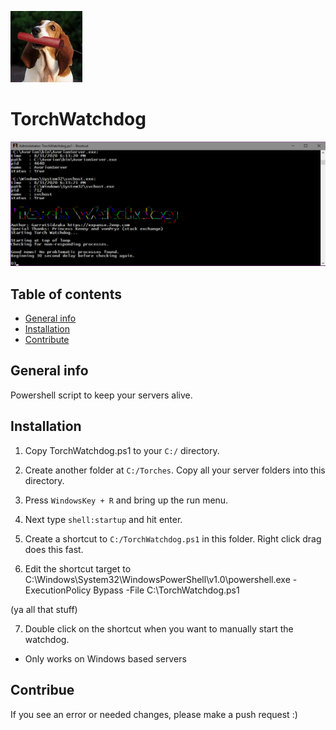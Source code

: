![Logo](https://raw.githubusercontent.com/GarretSidzaka/Torch_Watchdog/master/torch_watchdog.png)

# TorchWatchdog

![Example of program](https://raw.githubusercontent.com/GarretSidzaka/Torch_Watchdog/master/torch_watchdog3_ex.png)

## Table of contents
* [General info](#general-info)
* [Installation](#installation)
* [Contribute](#contribue)


## General info
Powershell script to keep your servers alive.
	
## Installation
1. Copy TorchWatchdog.ps1 to your `C:/` directory.

2. Create another folder at `C:/Torches`.  Copy all your server folders into this directory. 

3. Press `WindowsKey + R` and bring up the run menu.  

4. Next type `shell:startup` and hit enter.

5. Create a shortcut to `C:/TorchWatchdog.ps1` in this folder.  Right click drag does this fast.

6. Edit the shortcut target to C:\Windows\System32\WindowsPowerShell\v1.0\powershell.exe -ExecutionPolicy Bypass -File C:\TorchWatchdog.ps1

(ya all that stuff)

7. Double click on the shortcut when you want to manually start the watchdog.
* Only works on Windows based servers




## Contribue

If you see an error or needed changes, please make a push request :)
